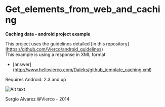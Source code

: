 Get_elements_from_web_and_caching
=================================

**Caching data - android project example**

This project uses the guidelines detailed [in this repository] (https://github.com/Vierco/android_guidelines)   
This example is using a response in XML format   

- [answer] (http://www.hellovierco.com/Daleks/github_template_caching.xml)

Requires Android. 2.3 and up   

![Alt text](http://www.hellovierco.com/Daleks/github_template_connect.jpg "Optional title")   

Sergio Alvarez @Vierco - 2014   



